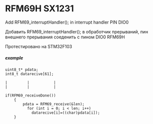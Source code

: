 # RFM69H SX1231

Add RFM69_interruptHandler(); in interrupt handler PIN DIO0 
<br/>

Добавить RFM69_interruptHandler(); в обработчик прерываний, пин внешнего прерывания соеденить с пином DIO0 RFM69H
<br/>

Протестировано на STM32F103
<br/>


##### example
```
uint8_t* pdata;
int8_t datarecive[61];

|         |           |
|         |           |

if(RFM69_receiveDone())
	{
        pdata = RFM69_receive(&len);
          for (int i = 0; i < len; i++)
            datarecive[i]=((char)pdata[i]);
	}
```		
		
<br/>
			
